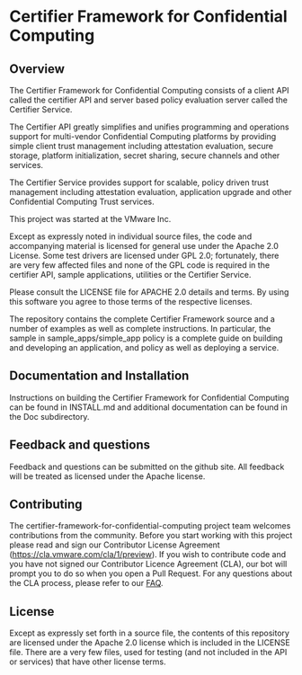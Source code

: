 # Certifier Framework for Confidential Computing

## Overview

The Certifier Framework for Confidential Computing consists of a client API
called the certifier API and server based policy evaluation server called
the Certifier Service.

The Certifier API greatly simplifies and unifies programming and
operations support for multi-vendor Confidential Computing platforms
by providing simple client trust management including attestation evaluation,
secure storage, platform initialization, secret sharing, secure channels
and other services.

The Certifier Service provides support for scalable, policy driven
trust management including attestation evaluation, application upgrade
and other Confidential Computing Trust services.

This project was started at the VMware Inc.

Except as expressly noted in individual source files, the code and
accompanying material is licensed for general use under the Apache
2.0 License. Some test drivers are licensed under GPL 2.0; fortunately,
there are very few affected files and none of the GPL code is
required in the certifier API, sample applications, utilities or
the Certifier Service.

Please consult the LICENSE file for APACHE 2.0 details and terms.
By using this software you agree to those terms of the respective
licenses.

The repository contains the complete Certifier Framework source and a number of
examples as well as complete instructions.  In particular, the sample in
sample_apps/simple_app policy is a complete guide on building and developing
an application, and policy as well as deploying a service.

## Documentation and Installation

Instructions on building the Certifier Framework for Confidential Computing can
be found in INSTALL.md and additional documentation can be found in the Doc
subdirectory.

## Feedback and questions

Feedback and questions can be submitted on the github site.  All feedback will be
treated as licensed under the Apache license.

## Contributing

The certifier-framework-for-confidential-computing project team welcomes
contributions from the community. Before you start working with this project
please read and sign our Contributor License Agreement
(https://cla.vmware.com/cla/1/preview). If you wish to contribute code
and you have not signed our Contributor Licence Agreement (CLA), our bot
will prompt you to do so when you open a Pull Request. For any questions about
the CLA process, please refer to our [FAQ](https://cla.vmware.com/faq).


## License

Except as expressly set forth in a source file, the contents of this repository
are licensed under the Apache 2.0 license which is included in the LICENSE
file.  There are a very few files, used for testing (and not included in
the API or services) that have other license terms.

